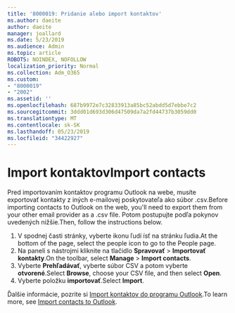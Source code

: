 ```yaml
---
title: '8000019: Pridanie alebo import kontaktov'
ms.author: daeite
author: daeite
manager: joallard
ms.date: 5/23/2019
ms.audience: Admin
ms.topic: article
ROBOTS: NOINDEX, NOFOLLOW
localization_priority: Normal
ms.collection: Adm_O365
ms.custom:
- "8000019"
- "2002"
ms.assetid: ''
ms.openlocfilehash: 687b9972e7c32833913a85bc52abdd5d7ebbe7c2
ms.sourcegitcommit: 3ddd01d693d306d47509da7a2fd44737b3059dd0
ms.translationtype: MT
ms.contentlocale: sk-SK
ms.lasthandoff: 05/23/2019
ms.locfileid: "34422927"
---
```

# <a name="import-contacts"></a><span data-ttu-id="e6315-102">Import kontaktov</span><span class="sxs-lookup"><span data-stu-id="e6315-102">Import contacts</span></span>

<span data-ttu-id="e6315-103">Pred importovaním kontaktov programu Outlook na webe, musíte exportovať kontakty z iných e-mailovej poskytovateľa ako súbor .csv.</span><span class="sxs-lookup"><span data-stu-id="e6315-103">Before importing contacts to Outlook on the web, you'll need to export them from your other email provider as a .csv file.</span></span> <span data-ttu-id="e6315-104">Potom postupujte podľa pokynov uvedených nižšie.</span><span class="sxs-lookup"><span data-stu-id="e6315-104">Then, follow the instructions below.</span></span>

1. <span data-ttu-id="e6315-105">V spodnej časti stránky, vyberte ikonu ľudí ísť na stránku ľudia.</span><span class="sxs-lookup"><span data-stu-id="e6315-105">At the bottom of the page, select the people icon to go to the People page.</span></span>
2. <span data-ttu-id="e6315-106">Na paneli s nástrojmi kliknite na tlačidlo **Spravovať** > **Importovať kontakty**.</span><span class="sxs-lookup"><span data-stu-id="e6315-106">On the toolbar, select **Manage** > **Import contacts**.</span></span>
3. <span data-ttu-id="e6315-107">Vyberte **Prehľadávať**, vyberte súbor CSV a potom vyberte **otvorené**.</span><span class="sxs-lookup"><span data-stu-id="e6315-107">Select **Browse**, choose your CSV file, and then select **Open**.</span></span>
4. <span data-ttu-id="e6315-108">Vyberte položku **importovať**.</span><span class="sxs-lookup"><span data-stu-id="e6315-108">Select **Import**.</span></span>

<span data-ttu-id="e6315-109">Ďalšie informácie, pozrite si [Import kontaktov do programu Outlook](https://support.office.com/article/bb796340-b58a-46c1-90c7-b549b8f3c5f8#ID0EAACAAA=Outlook_on_the_web).</span><span class="sxs-lookup"><span data-stu-id="e6315-109">To learn more, see [Import contacts to Outlook](https://support.office.com/article/bb796340-b58a-46c1-90c7-b549b8f3c5f8#ID0EAACAAA=Outlook_on_the_web).</span></span>

